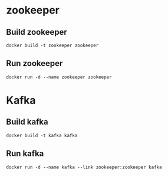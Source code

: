 
# zookeeper
## Build zookeeper

```
docker build -t zookeeper zookeeper
```

## Run zookeeper

```
docker run -d --name zookeeper zookeeper
```

# Kafka
## Build kafka
```
docker build -t kafka kafka
```

## Run kafka

```
docker run -d --name kafka --link zookeeper:zookeeper kafka
```

